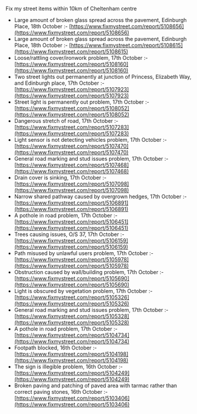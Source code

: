 Fix my street items within 10km of Cheltenham centre

<!-- fix_marker starts -->

- Large amount of broken glass spread across the pavement, Edinburgh Place, 18th October :- [https://www.fixmystreet.com/report/5108656](https://www.fixmystreet.com/report/5108656)
- Large amount of broken glass spread across the pavement, Edinburgh Place, 18th October :- [https://www.fixmystreet.com/report/5108615](https://www.fixmystreet.com/report/5108615)
- Loose/rattling cover/ironwork problem, 17th October :- [https://www.fixmystreet.com/report/5108160](https://www.fixmystreet.com/report/5108160)
- Two street lights out permanently at junction of Princess, Elizabeth Way, and Edinburgh place, 17th October :- [https://www.fixmystreet.com/report/5107923](https://www.fixmystreet.com/report/5107923)
- Street light is permanently out problem, 17th October :- [https://www.fixmystreet.com/report/5108052](https://www.fixmystreet.com/report/5108052)
- Dangerous stretch of road, 17th October :- [https://www.fixmystreet.com/report/5107283](https://www.fixmystreet.com/report/5107283)
- Light sensor is not detecting vehicles problem, 17th October :- [https://www.fixmystreet.com/report/5107470](https://www.fixmystreet.com/report/5107470)
- General road marking and stud issues problem, 17th October :- [https://www.fixmystreet.com/report/5107468](https://www.fixmystreet.com/report/5107468)
- Drain cover is sinking, 17th October :- [https://www.fixmystreet.com/report/5107098](https://www.fixmystreet.com/report/5107098)
- Narrow shared pathway caused by overgrown hedges, 17th October :- [https://www.fixmystreet.com/report/5106891](https://www.fixmystreet.com/report/5106891)
- A pothole in road problem, 17th October :- [https://www.fixmystreet.com/report/5106451](https://www.fixmystreet.com/report/5106451)
- Trees causing issues, O/S 37, 17th October :- [https://www.fixmystreet.com/report/5106159](https://www.fixmystreet.com/report/5106159)
- Path misused by unlawful users problem, 17th October :- [https://www.fixmystreet.com/report/5105978](https://www.fixmystreet.com/report/5105978)
- Obstruction caused by wall/building problem, 17th October :- [https://www.fixmystreet.com/report/5105690](https://www.fixmystreet.com/report/5105690)
- Light is obscured by vegetation problem, 17th October :- [https://www.fixmystreet.com/report/5105326](https://www.fixmystreet.com/report/5105326)
- General road marking and stud issues problem, 17th October :- [https://www.fixmystreet.com/report/5105328](https://www.fixmystreet.com/report/5105328)
- A pothole in road problem, 17th October :- [https://www.fixmystreet.com/report/5104734](https://www.fixmystreet.com/report/5104734)
- Footpath blocked, 16th October :- [https://www.fixmystreet.com/report/5104198](https://www.fixmystreet.com/report/5104198)
- The sign is illegible problem, 16th October :- [https://www.fixmystreet.com/report/5104249](https://www.fixmystreet.com/report/5104249)
- Broken paving and patching of paved area with tarmac rather than correct paving stones, 16th October :- [https://www.fixmystreet.com/report/5103406](https://www.fixmystreet.com/report/5103406)

<!-- fix_marker ends -->